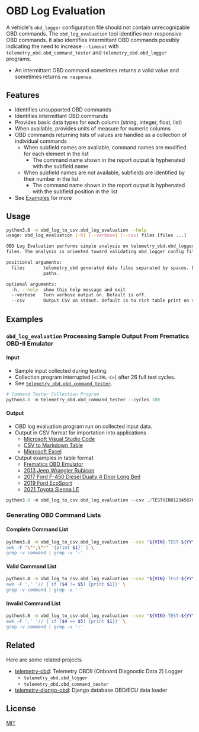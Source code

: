 # OBD Log Evaluation

A vehicle's ```obd_logger``` configuration file should not contain unrecognizable OBD commands.  The ```obd_log_evaluation``` tool identifies non-responsive OBD commands.  It also identifies intermittant OBD commands possibly indicating the need to increase ```--timeout``` with ```telemetry_obd.obd_command_tester``` and ```telemetry_obd.obd_logger``` programs.

- An intermittant OBD command sometimes returns a valid value and sometimes returns ```no response```.

## Features

- Identifies unsupported OBD commands
- Identifies intermittant OBD commands
- Provides basic data types for each column (string, integer, float, list)
- When available, provides units of measure for numeric columns
- OBD commands returning lists of values are handled as a collection of individual commands
  - When subfield names are available, command names are modified for each element in the list
    - The command name shown in the report output is hyphenated with the subfield name
  - When subfield names are not available, subfields are identified by their number in the list
    - The command name shown in the report output is hyphenated with the subfield position in the list
- See [Examples](#examples) for more

## Usage

```bash
python3.8 -m obd_log_to_csv.obd_log_evaluation --help
usage: obd_log_evaluation [-h] [--verbose] [--csv] files [files ...]

OBD Log Evaluation performs simple analysis on telemetry_obd.obd_logger and telemetry_obd.obd_command_tester output
files. The analysis is oriented toward validating obd_logger config files and providing units for each OBD command.

positional arguments:
  files       telemetry_obd generated data files separated by spaces. Data file names can include full or relative
              paths.

optional arguments:
  -h, --help  show this help message and exit
  --verbose   Turn verbose output on. Default is off.
  --csv       Output CSV on stdout. Default is to rich table print on stdout.
```

## Examples

### ```obd_log_evaluation``` Processing Sample Output From Frematics OBD-II Emulator

#### Input

- Sample input collected during testing.
- Collection program interrupted (```<CTRL-C>```) after 26 full test cycles.
- See [```telemetry_obd.obd_command_tester```](https://github.com/thatlarrypearson/telemetry-obd).

```python
# Command Tester Collection Program
python3.8 -m telemetry_obd.obd_command_tester --cycles 100
```

#### Output

- OBD log evaluation program run on collected input data.
- Output in CSV format for importation into applications
  - [Microsoft Visual Studio Code](https://code.visualstudio.com/)
  - [CSV to Markdown Table](https://marketplace.visualstudio.com/items?itemName=Marchiore.csvtomarkdown)
  - [Microsoft Excel](https://www.microsoft.com/en-us/microsoft-365/excel)
- Output examples in table format
  - [Frematics OBD Emulator](OBD_LOG_EVALUATION-FrematicsEmulatorOutout.md)
  - [2013 Jeep Wrangler Rubicon](OBD_LOG_EVALUATION-2013JeepWranglerRubicon.md)
  - [2017 Ford F-450 Diesel Dually 4 Door Long Bed](OBD_LOG_EVALUATION-2017FordF450.md)
  - [2019 Ford EcoSport](OBD_LOG_EVALUATION-2019FordEcoSport.md)
  - [2021 Toyota Sienna LE](OBD_LOG_EVALUATION-2021ToyotaSiennaLE.md)

```python
python3.8 -m obd_log_to_csv.obd_log_evaluation --csv ./TESTVIN012345678-TEST-20211127145538.json
```

### Generating OBD Command Lists

#### Complete Command List

```bash
python3.8 -m obd_log_to_csv.obd_log_evaluation --csv "${VIN}-TEST-${YYYYMMDDhhmmss}-utc.json | \
awk -F "\"*,\"*" '{print $1}' | \
grep -v command | grep -v '-'
```

#### Valid Command List

```bash
python3.8 -m obd_log_to_csv.obd_log_evaluation --csv "${VIN}-TEST-${YYYYMMDDhhmmss}-utc.json | \
awk -F ',' '// { if ($4 != $5) {print $1}}' \
grep -v command | grep -v '-'
```

#### Invalid Command List

```bash
python3.8 -m obd_log_to_csv.obd_log_evaluation --csv "${VIN}-TEST-${YYYYMMDDhhmmss}-utc.json | \
awk -F ',' '// { if ($4 == $5) {print $1}}' \
grep -v command | grep -v '-'
```

## Related

Here are some related projects

- [telemetry-obd](https://github.com/thatlarrypearson/telemetry-obd): Telemetry OBDII (Onboard Diagnostic Data 2) Logger
  - ```telemetry_obd.obd_logger```
  - ```telemetry_obd.obd_command_tester```
- [telemetry-django-obd](https://github.com/thatlarrypearson/telemetry-django-obd): Django database OBD/ECU data loader

## License

[MIT](../LICENSE.md)

